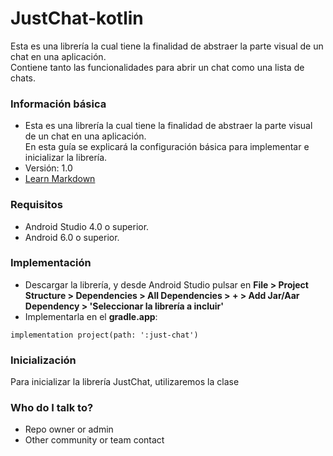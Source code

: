 # JustChat-kotlin #

Esta es una librería la cual tiene la finalidad de abstraer la parte visual de un chat en una aplicación.<br>
Contiene tanto las funcionalidades para abrir un chat como una lista de chats.

### Información básica ###

* Esta es una librería la cual tiene la finalidad de abstraer la parte visual de un chat en una aplicación.<br>
  En esta guía se explicará la configuración básica para implementar e inicializar la librería.
* Versión: 1.0
* [Learn Markdown](https://bitbucket.org/tutorials/markdowndemo)

### Requisitos ###
* Android Studio 4.0 o superior.
* Android 6.0 o superior.

### Implementación ###

* Descargar la librería, y desde Android Studio pulsar en <b>File > Project Structure > Dependencies > All Dependencies > + > Add Jar/Aar Dependency > 'Seleccionar la librería a incluir'</b>
* Implementarla en el <b>gradle.app</b>:
<pre><code>implementation project(path: ':just-chat')</code></pre>

### Inicialización ###

Para inicializar la librería JustChat, utilizaremos la clase

### Who do I talk to? ###

* Repo owner or admin
* Other community or team contact
